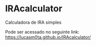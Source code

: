 # IRAcalculator
Calculadora de IRA simples

Pode ser acessado no seguinte link:
https://lucasm0ta.github.io/IRAcalculator/
